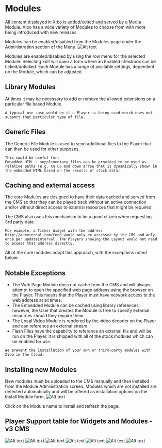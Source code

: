 # Modules

All content displayed in Xibo is added/edited and served by a Media Module. Xibo has a wide variety of Modules to choose from with more being introduced with new releases.

Modules can be enabled/disabled from the Modules page under the Administration section of the Menu.
![Alt text](module1.png)

Modules are enabled/disabled by using the row menu for the selected Module. Selecting Edit will open a form where an Enabled checkbox can be ticked/unticked. Each Module has a range of available settings, dependent on the Module, which can be adjusted.

## Library Modules

At times it may be necessary to add or remove the allowed extensions on a particular file based Module.

```
A typical use case would be if a Player is being used which does not support that particular type of file.
```

## Generic Files

The Generic File Module is used to send additional files to the Player that can then be used for other purposes.

```
This could be useful for:
Embedded HTML - supplementary files can be provided to be used as relative paths (e.g. An up and down arrow that is dynamically shown in the embedded HTML based on the results of stock data)

```

## Caching and external access

The core Modules are designed to have their data cached and served from the CMS so that they can be played back without an active connection and/or without direct access to external resources that might be required.

The CMS also uses this mechanism to be a good citizen when requesting 3rd party data.

```
For example, a Ticker Widget with the address http://anexternal.com/feed would only be accessed by the CMS and only once per updateInterval. The Players showing the Layout would not need to access that address directly.
```

All of the core modules adopt this approach, with the exceptions noted below:

## Notable Exceptions

- The Web Page Module does not cache from the CMS and will always attempt to open the specified web page address using the browser on the Player. This means that the Player must have network access to the web address at all times.
- The Embedded Module can be cached using library references, however, the User that creates the Module is free to specify external resources should they require them.
- The Local Video Module is rendered by the video decoder on the Player and can reference an external stream.
- Flash Files have the capability to reference an external file and will be run on the Player.
  It is shipped with all of the stock modules which can be enabled for use.

```
We prevent the installation of your own or third-party modules with Xibo in the Cloud.
```

## Installing new Modules

New modules must be uploaded to the CMS manually and then installed from the Module Administration screen. Modules which are not installed are detected automatically and will be offered as installation options on the Install Module form.
![Alt text](modules2.png)

Click on the Module name to install and refresh the page.

## Player Support table for Widgets and Modules - v3 CMS

![Alt text](modules3.png)
![Alt text](modules4.png)
![Alt text](modules5.png)
![Alt text](modules6.png)
![Alt text](modules7.png)
![Alt text](modules8.png)
![Alt text](modules9.png)
